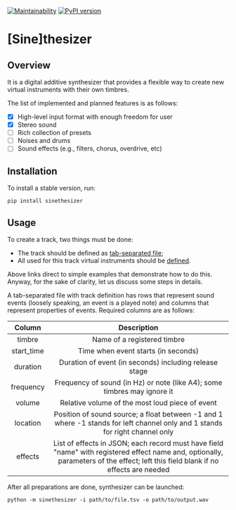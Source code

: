 [![Maintainability](https://api.codeclimate.com/v1/badges/a43618b5f9454d01186c/maintainability)](https://codeclimate.com/github/Nikolay-Lysenko/sinethesizer/maintainability)
[![PyPI version](https://badge.fury.io/py/sinethesizer.svg)](https://badge.fury.io/py/sinethesizer)

# [Sine]thesizer

## Overview

It is a digital additive synthesizer that provides a flexible way to create new virtual instruments with their own timbres.

The list of implemented and planned features is as follows:
- [x] High-level input format with enough freedom for user
- [x] Stereo sound
- [ ] Rich collection of presets
- [ ] Noises and drums
- [ ] Sound effects (e.g., filters, chorus, overdrive, etc)

## Installation

To install a stable version, run:
```
pip install sinethesizer
```

## Usage

To create a track, two things must be done:
* The track should be defined as [tab-separated file](https://github.com/Nikolay-Lysenko/sinethesizer/blob/master/docs/examples/scale.tsv);
* All used for this track virtual instruments should be [defined](https://github.com/Nikolay-Lysenko/sinethesizer/blob/master/presets/demo.json).

Above links direct to simple examples that demonstrate how to do this. Anyway, for the sake of clarity, let us discuss some steps in details.

A tab-separated file with track definition has rows that represent sound events (loosely speaking, an event is a played note) and columns that represent properties of events. Required columns are as follows:

Column | Description
:-----: | :---------:
timbre | Name of a registered timbre
start_time | Time when event starts (in seconds)
duration | Duration of event (in seconds) including release stage
frequency | Frequency of sound (in Hz) or note (like A4); some timbres may ignore it
volume | Relative volume of the most loud piece of event
location | Position of sound source; a float between -1 and 1 where -1 stands for left channel only and 1 stands for right channel only
effects | List of effects in JSON; each record must have field "name" with registered effect name and, optionally, parameters of the effect; left this field blank if no effects are needed

After all preparations are done, synthesizer can be launched:
```
python -m sinethesizer -i path/to/file.tsv -o path/to/output.wav
```

